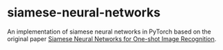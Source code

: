# siamese-neural-networks
An implementation of siamese neural networks in PyTorch based on the original paper [Siamese Neural Networks for One-shot Image Recognition](https://www.cs.cmu.edu/~rsalakhu/papers/oneshot1.pdf).
